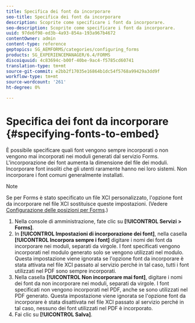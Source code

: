 ```yaml
---
title: Specifica dei font da incorporare
seo-title: Specifica dei font da incorporare
description: Scoprite come specificare i font da incorporare.
seo-description: Scoprite come specificare i font da incorporare.
uuid: 97de6f98-ed3b-4a93-854a-193a967b4672
contentOwner: admin
content-type: reference
geptopics: SG_AEMFORMS/categories/configuring_forms
products: SG_EXPERIENCEMANAGER/6.4/FORMS
discoiquuid: 4c83694c-b00f-40be-9ac4-f5785cd60741
translation-type: tm+mt
source-git-commit: e2bb2f17035e16864b1dc54f5768a99429a3dd9f
workflow-type: tm+mt
source-wordcount: '261'
ht-degree: 0%

---
```



# Specifica dei font da incorporare {#specifying-fonts-to-embed}

È possibile specificare quali font vengono sempre incorporati o non vengono mai incorporati nei moduli generati dal servizio Forms. L&#39;incorporazione dei font aumenta la dimensione del file dei moduli. Incorporare font insoliti che gli utenti raramente hanno nei loro sistemi. Non incorporare i font comuni generalmente installati.

>[!NOTE]
>
>Se per Forms è stato specificato un file XCI personalizzato, l&#39;opzione font da incorporare nel file XCI sostituisce queste impostazioni. (Vedere [Configurazione delle posizioni per Forms](/help/forms/using/admin-help/configuring-locations-forms.md#configuring-locations-for-forms).)

1. Nella console di amministrazione, fate clic su **[!UICONTROL Servizi > Forms]**.
1. In **[!UICONTROL Impostazioni di incorporazione dei font]**, nella casella **[!UICONTROL Incorpora sempre i font]** digitare i nomi dei font da incorporare nei moduli, separati da virgole. I font specificati vengono incorporati nel modulo generato solo se vengono utilizzati nel modulo. Questa impostazione viene ignorata se l&#39;opzione font da incorporare è stata attivata nel file XCI passato al servizio perché in tal caso, tutti i font utilizzati nel PDF sono sempre incorporati.
1. Nella casella **[!UICONTROL Non incorporare mai font]**, digitare i nomi dei font da non incorporare nei moduli, separati da virgole. I font specificati non vengono incorporati nel PDF, anche se sono utilizzati nel PDF generato. Questa impostazione viene ignorata se l&#39;opzione font da incorporare è stata disattivata nel file XCI passato al servizio perché in tal caso, nessuno dei font utilizzati nel PDF è incorporato.
1. Fai clic su **[!UICONTROL Salva]**.

